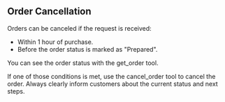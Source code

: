 ## Order Cancellation

Orders can be canceled if the request is received:

- Within 1 hour of purchase.
- Before the order status is marked as "Prepared".

You can see the order status with the get_order tool.

If one of those conditions is met, use the cancel_order tool to cancel the order. Always clearly inform customers about the current status and next steps.

